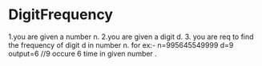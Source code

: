 # DigitFrequency
1.you are given a number n. 
2.you are given a digit d. 
3. you are req to find the frequency of digit d in number n.
for ex:-
n=995645549999
d=9
output=6 //9 occure 6 time in given number .

